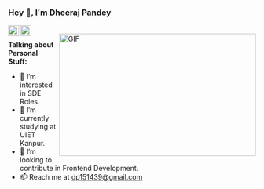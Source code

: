 ### Hey 👋, I'm Dheeraj Pandey


<a href="https://www.linkedin.com/in/dheerajpandey1/">
  <img align="left" alt="Dheeraj's LinkdeIN" width="22px" src="https://cdn.jsdelivr.net/npm/simple-icons@v3/icons/linkedin.svg" />
</a>
<a href="https://www.instagram.com/dcpandey1/">
  <img align="left" alt="Dheeraj's Insta" width="22px" src="https://cdn.jsdelivr.net/npm/simple-icons@v3/icons/instagram.svg" />
</a>
<br/>
<img align="right" height="250" width="400" alt="GIF" src="https://miro.medium.com/max/1360/1*IRGHmiGsa16stedQvIaZfw.gif" />

**Talking about Personal Stuff:**

- 👀 I’m interested in SDE Roles.
- 🌱 I’m currently studying at UIET Kanpur.
- 💞️ I’m looking to contribute in Frontend Development.
- 📫 Reach me at dp151439@gmail.com



